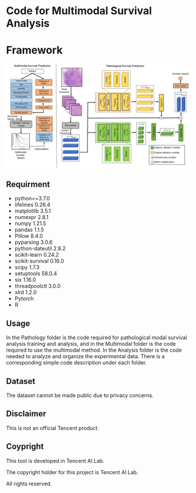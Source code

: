 # Code for Multimodal Survival Analysis

# Framework

<img src="figure/framework.png"/>

## Requirment

* python==3.7.0
* lifelines       0.26.4
* matplotlib      3.5.1
* numexpr         2.8.1
* numpy           1.21.5
* pandas          1.1.5
* Pillow          8.4.0
* pyparsing       3.0.6
* python-dateutil 2.8.2
* scikit-learn    0.24.2
* scikit-survival 0.16.0
* scipy           1.7.3
* setuptools      58.0.4
* six             1.16.0
* threadpoolctl   3.0.0
* xlrd            1.2.0
* Pytorch
* R

## Usage

In the Pathology folder is the code required for pathological modal survival analysis training and analysis, and in the Multimodal folder is the code required to use the multimodal method. In the Analysis folder is the code needed to analyze and organize the experimental data. There is a corresponding simple code description under each folder.

## Dataset

The dataset cannot be made public due to privacy concerns.

## Disclaimer

This is not an official Tencent product.

## Coypright

This tool is developed in Tencent AI Lab.

The copyright holder for this project is Tencent AI Lab.

All rights reserved.